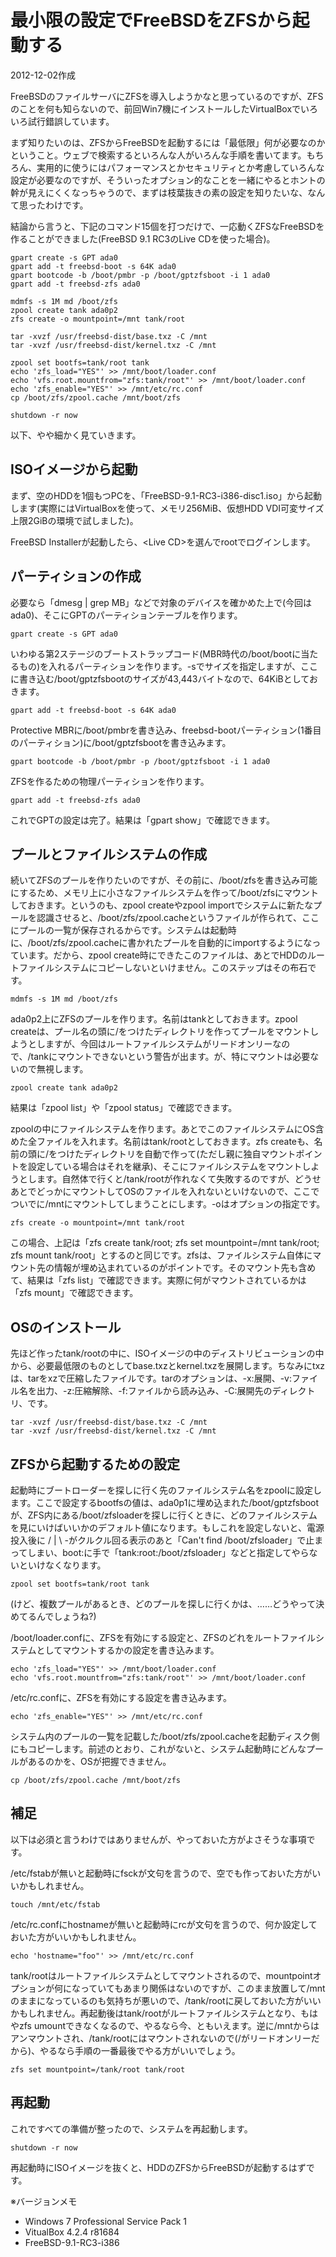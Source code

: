 # 最小限の設定でFreeBSDをZFSから起動する

2012-12-02作成

FreeBSDのファイルサーバにZFSを導入しようかなと思っているのですが、ZFSのことを何も知らないので、前回Win7機にインストールしたVirtualBoxでいろいろ試行錯誤しています。

まず知りたいのは、ZFSからFreeBSDを起動するには「最低限」何が必要なのかということ。ウェブで検索するといろんな人がいろんな手順を書いてます。もちろん、実用的に使うにはパフォーマンスとかセキュリティとか考慮していろんな設定が必要なのですが、そういったオプション的なことを一緒にやるとホントの幹が見えにくくなっちゃうので、まずは枝葉抜きの素の設定を知りたいな、なんて思ったわけです。

結論から言うと、下記のコマンド15個を打つだけで、一応動くZFSなFreeBSDを作ることができました(FreeBSD 9.1 RC3のLive CDを使った場合)。

    gpart create -s GPT ada0
    gpart add -t freebsd-boot -s 64K ada0
    gpart bootcode -b /boot/pmbr -p /boot/gptzfsboot -i 1 ada0
    gpart add -t freebsd-zfs ada0

    mdmfs -s 1M md /boot/zfs
    zpool create tank ada0p2
    zfs create -o mountpoint=/mnt tank/root

    tar -xvzf /usr/freebsd-dist/base.txz -C /mnt
    tar -xvzf /usr/freebsd-dist/kernel.txz -C /mnt

    zpool set bootfs=tank/root tank
    echo 'zfs_load="YES"' >> /mnt/boot/loader.conf
    echo 'vfs.root.mountfrom="zfs:tank/root"' >> /mnt/boot/loader.conf
    echo 'zfs_enable="YES"' >> /mnt/etc/rc.conf
    cp /boot/zfs/zpool.cache /mnt/boot/zfs

    shutdown -r now

以下、やや細かく見ていきます。

## ISOイメージから起動

まず、空のHDDを1個もつPCを、「FreeBSD-9.1-RC3-i386-disc1.iso」から起動します(実際にはVirtualBoxを使って、メモリ256MiB、仮想HDD VDI可変サイズ上限2GiBの環境で試しました)。

FreeBSD Installerが起動したら、&lt;Live CD&gt;を選んでrootでログインします。

## パーティションの作成

必要なら「dmesg \| grep MB」などで対象のデバイスを確かめた上で(今回はada0)、そこにGPTのパーティションテーブルを作ります。

    gpart create -s GPT ada0

いわゆる第2ステージのブートストラップコード(MBR時代の/boot/bootに当たるもの)を入れるパーティションを作ります。-sでサイズを指定しますが、ここに書き込む/boot/gptzfsbootのサイズが43,443バイトなので、64KiBとしておきます。

    gpart add -t freebsd-boot -s 64K ada0

Protective MBRに/boot/pmbrを書き込み、freebsd-bootパーティション(1番目のパーティション)に/boot/gptzfsbootを書き込みます。

    gpart bootcode -b /boot/pmbr -p /boot/gptzfsboot -i 1 ada0

ZFSを作るための物理パーティションを作ります。

    gpart add -t freebsd-zfs ada0

これでGPTの設定は完了。結果は「gpart show」で確認できます。

## プールとファイルシステムの作成

続いてZFSのプールを作りたいのですが、その前に、/boot/zfsを書き込み可能にするため、メモリ上に小さなファイルシステムを作って/boot/zfsにマウントしておきます。というのも、zpool createやzpool importでシステムに新たなプールを認識させると、/boot/zfs/zpool.cacheというファイルが作られて、ここにプールの一覧が保存されるからです。システムは起動時に、/boot/zfs/zpool.cacheに書かれたプールを自動的にimportするようになっています。だから、zpool create時にできたこのファイルは、あとでHDDのルートファイルシステムにコピーしないといけません。このステップはその布石です。

    mdmfs -s 1M md /boot/zfs

ada0p2上にZFSのプールを作ります。名前はtankとしておきます。zpool createは、プール名の頭に/をつけたディレクトリを作ってプールをマウントしようとしますが、今回はルートファイルシステムがリードオンリーなので、/tankにマウントできないという警告が出ます。が、特にマウントは必要ないので無視します。

    zpool create tank ada0p2

結果は「zpool list」や「zpool status」で確認できます。

zpoolの中にファイルシステムを作ります。あとでこのファイルシステムにOS含めた全ファイルを入れます。名前はtank/rootとしておきます。zfs createも、名前の頭に/をつけたディレクトリを自動で作って(ただし親に独自マウントポイントを設定している場合はそれを継承)、そこにファイルシステムをマウントしようとします。自然体で行くと/tank/rootが作れなくて失敗するのですが、どうせあとでどっかにマウントしてOSのファイルを入れないといけないので、ここでついでに/mntにマウントしてしまうことにします。-oはオプションの指定です。

    zfs create -o mountpoint=/mnt tank/root

この場合、上記は「zfs create tank/root; zfs set mountpoint=/mnt tank/root; zfs mount tank/root」とするのと同じです。zfsは、ファイルシステム自体にマウント先の情報が埋め込まれているのがポイントです。そのマウント先も含めて、結果は「zfs list」で確認できます。実際に何がマウントされているかは「zfs mount」で確認できます。

## OSのインストール

先ほど作ったtank/rootの中に、ISOイメージの中のディストリビューションの中から、必要最低限のものとしてbase.txzとkernel.txzを展開します。ちなみにtxzは、tarをxzで圧縮したファイルです。tarのオプションは、-x:展開、-v:ファイル名を出力、-z:圧縮解除、-f:ファイルから読み込み、-C:展開先のディレクトリ、です。

    tar -xvzf /usr/freebsd-dist/base.txz -C /mnt
    tar -xvzf /usr/freebsd-dist/kernel.txz -C /mnt

## ZFSから起動するための設定

起動時にブートローダーを探しに行く先のファイルシステム名をzpoolに設定します。ここで設定するbootfsの値は、ada0p1に埋め込まれた/boot/gptzfsbootが、ZFS内にある/boot/zfsloaderを探しに行くときに、どのファイルシステムを見にいけばいいかのデフォルト値になります。もしこれを設定しないと、電源投入後に / \| \ -がクルクル回る表示のあと「Can't find /boot/zfsloader」で止まってしまい、boot:に手で「tank:root:/boot/zfsloader」などと指定してやらないといけなくなります。

    zpool set bootfs=tank/root tank

(けど、複数プールがあるとき、どのプールを探しに行くかは、……どうやって決めてるんでしょうね?)

/boot/loader.confに、ZFSを有効にする設定と、ZFSのどれをルートファイルシステムとしてマウントするかの設定を書き込みます。

    echo 'zfs_load="YES"' >> /mnt/boot/loader.conf
    echo 'vfs.root.mountfrom="zfs:tank/root"' >> /mnt/boot/loader.conf

/etc/rc.confに、ZFSを有効にする設定を書き込みます。

    echo 'zfs_enable="YES"' >> /mnt/etc/rc.conf

システム内のプールの一覧を記載した/boot/zfs/zpool.cacheを起動ディスク側にもコピーします。前述のとおり、これがないと、システム起動時にどんなプールがあるのかを、OSが把握できません。

    cp /boot/zfs/zpool.cache /mnt/boot/zfs

## 補足

以下は必須と言うわけではありませんが、やっておいた方がよさそうな事項です。

/etc/fstabが無いと起動時にfsckが文句を言うので、空でも作っておいた方がいいかもしれません。

    touch /mnt/etc/fstab

/etc/rc.confにhostnameが無いと起動時にrcが文句を言うので、何か設定しておいた方がいいかもしれません。

    echo 'hostname="foo"' >> /mnt/etc/rc.conf

tank/rootはルートファイルシステムとしてマウントされるので、mountpointオプションが何になっていてもあまり関係はないのですが、このまま放置して/mntのままになっているのも気持ちが悪いので、/tank/rootに戻しておいた方がいいかもしれません。再起動後はtank/rootがルートファイルシステムとなり、もはやzfs umountできなくなるので、やるなら今、ともいえます。逆に/mntからはアンマウントされ、/tank/rootにはマウントされないので(/がリードオンリーだから)、やるなら手順の一番最後でやる方がいいでしょう。

    zfs set mountpoint=/tank/root tank/root

## 再起動

これですべての準備が整ったので、システムを再起動します。

    shutdown -r now

再起動時にISOイメージを抜くと、HDDのZFSからFreeBSDが起動するはずです。

※バージョンメモ

- Windows 7 Professional Service Pack 1
- VitualBox 4.2.4 r81684
- FreeBSD-9.1-RC3-i386
